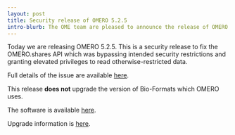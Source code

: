```yaml
---
layout: post
title: Security release of OMERO 5.2.5
intro-blurb: The OME team are pleased to announce the release of OMERO 5.2.5
---
```

Today we are releasing OMERO 5.2.5. This is a security release to fix
the OMERO.shares API which was bypassing intended security
restrictions and granting elevated privileges to read
otherwise-restricted data.

Full details of the issue are available
[here](https://www.openmicroscopy.org/site/products/omero/secvuln/2016-SV2-share).

This release **does not** upgrade the version of Bio-Formats which
OMERO uses.

The software is available [here](http://downloads.openmicroscopy.org/omero/5.2.5).

Upgrade information is
[here](http://www.openmicroscopy.org/site/support/omero5.2/sysadmins/server-upgrade.html).

